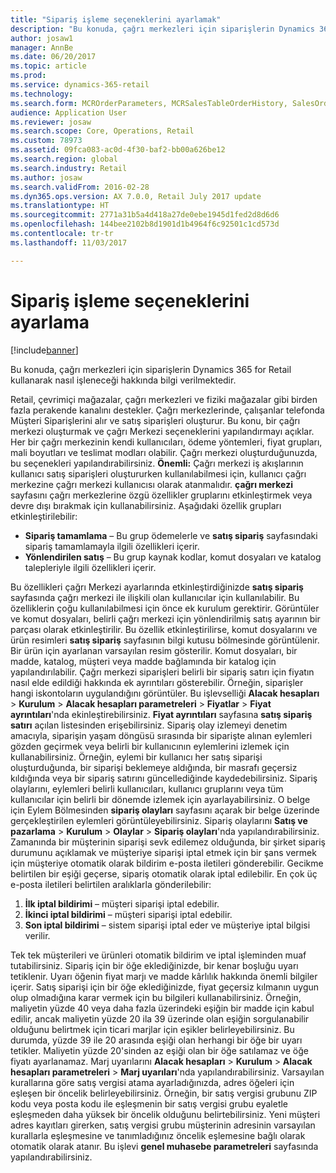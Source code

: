 ```yaml
---
title: "Sipariş işleme seçeneklerini ayarlamak"
description: "Bu konuda, çağrı merkezleri için siparişlerin Dynamics 365 for Retail kullanarak nasıl işleneceği hakkında bilgi verilmektedir."
author: josaw1
manager: AnnBe
ms.date: 06/20/2017
ms.topic: article
ms.prod: 
ms.service: dynamics-365-retail
ms.technology: 
ms.search.form: MCROrderParameters, MCRSalesTableOrderHistory, SalesOrderProcessingWorkspace
audience: Application User
ms.reviewer: josaw
ms.search.scope: Core, Operations, Retail
ms.custom: 78973
ms.assetid: 09fca083-ac0d-4f30-baf2-bb00a626be12
ms.search.region: global
ms.search.industry: Retail
ms.author: josaw
ms.search.validFrom: 2016-02-28
ms.dyn365.ops.version: AX 7.0.0, Retail July 2017 update
ms.translationtype: HT
ms.sourcegitcommit: 2771a31b5a4d418a27de0ebe1945d1fed2d8d6d6
ms.openlocfilehash: 144bee2102b8d1901d1b4964f6c92501c1cd573d
ms.contentlocale: tr-tr
ms.lasthandoff: 11/03/2017

---
```


# <a name="set-up-order-processing-options"></a>Sipariş işleme seçeneklerini ayarlama

[!include[banner](includes/banner.md)]


Bu konuda, çağrı merkezleri için siparişlerin Dynamics 365 for Retail kullanarak nasıl işleneceği hakkında bilgi verilmektedir. 

Retail, çevrimiçi mağazalar, çağrı merkezleri ve fiziki mağazalar gibi birden fazla perakende kanalını destekler. Çağrı merkezlerinde, çalışanlar telefonda Müşteri Siparişlerini alır ve satış siparişleri oluşturur. Bu konu, bir çağrı merkezi oluşturmak ve çağrı Merkezi seçeneklerini yapılandırmayı açıklar. Her bir çağrı merkezinin kendi kullanıcıları, ödeme yöntemleri, fiyat grupları, mali boyutları ve teslimat modları olabilir. Çağrı merkezi oluşturduğunuzda, bu seçenekleri yapılandırabilirsiniz. **Önemli:** Çağrı merkezi iş akışlarının kullanıcı satış siparişleri oluştururken kullanılabilmesi için, kullanıcı çağrı merkezine çağrı merkezi kullanıcısı olarak atanmalıdır. **çağrı merkezi** sayfasını çağrı merkezlerine özgü özellikler gruplarını etkinleştirmek veya devre dışı bırakmak için kullanabilirsiniz. Aşağıdaki özellik grupları etkinleştirilebilir:

-   **Sipariş tamamlama** – Bu grup ödemelerle ve **satış sipariş** sayfasındaki sipariş tamamlamayla ilgili özellikleri içerir.
-   **Yönlendirilen satış** – Bu grup kaynak kodlar, komut dosyaları ve katalog talepleriyle ilgili özellikleri içerir.

Bu özellikleri çağrı Merkezi ayarlarında etkinleştirdiğinizde **satış sipariş** sayfasında çağrı merkezi ile ilişkili olan kullanıcılar için kullanılabilir. Bu özelliklerin çoğu kullanılabilmesi için önce ek kurulum gerektirir. Görüntüler ve komut dosyaları, belirli çağrı merkezi için yönlendirilmiş satış ayarının bir parçası olarak etkinleştirilir. Bu özellik etkinleştirilirse, komut dosyalarını ve ürün resimleri **satış sipariş** sayfasının bilgi kutusu bölmesinde görüntülenir. Bir ürün için ayarlanan varsayılan resim gösterilir. Komut dosyaları, bir madde, katalog, müşteri veya madde bağlamında bir katalog için yapılandırılabilir. Çağrı merkezi siparişleri belirli bir sipariş satırı için fiyatın nasıl elde edildiği hakkında ek ayrıntıları gösterebilir. Örneğin, siparişler hangi iskontoların uygulandığını görüntüler. Bu işlevselliği **Alacak hesapları** &gt; **Kurulum** &gt; **Alacak hesapları parametreleri** &gt; **Fiyatlar** &gt; **Fiyat ayrıntıları**'nda ekinleştirebilirsiniz. **Fiyat ayrıntıları** sayfasına **satış sipariş satırı** açılan listesinden erişebilirsiniz. Sipariş olay izlemeyi denetim amacıyla, siparişin yaşam döngüsü sırasında bir siparişte alınan eylemleri gözden geçirmek veya belirli bir kullanıcının eylemlerini izlemek için kullanabilirsiniz. Örneğin, eylemi bir kullanıcı her satış siparişi oluşturduğunda, bir siparişi beklemeye aldığında, bir masrafı geçersiz kıldığında veya bir sipariş satırını güncellediğinde kaydedebilirsiniz. Sipariş olaylarını, eylemleri belirli kullanıcıları, kullanıcı gruplarını veya tüm kullanıcılar için belirli bir dönemde izlemek için ayarlayabilirsiniz. O belge için Eylem Bölmesinden **sipariş olayları** sayfasını açarak bir belge üzerinde gerçekleştirilen eylemleri görüntüleyebilirsiniz. Sipariş olaylarını **Satış ve pazarlama** &gt; **Kurulum** &gt; **Olaylar** &gt; **Sipariş olayları**'nda yapılandırabilirsiniz. Zamanında bir müşterinin siparişi sevk edilemez olduğunda, bir şirket sipariş durumunu açıklamak ve müşteriye siparişi iptal etmek için bir şans vermek için müşteriye otomatik olarak bildirim e-posta iletileri gönderebilir. Gecikme belirtilen bir eşiği geçerse, sipariş otomatik olarak iptal edilebilir. En çok üç e-posta iletileri belirtilen aralıklarla gönderilebilir:

1.  **İlk iptal bildirimi** – müşteri siparişi iptal edebilir.
2.  **İkinci iptal bildirimi** – müşteri siparişi iptal edebilir.
3.  **Son iptal bildirimi** – sistem siparişi iptal eder ve müşteriye iptal bilgisi verilir.

Tek tek müşterileri ve ürünleri otomatik bildirim ve iptal işleminden muaf tutabilirsiniz. Sipariş için bir öğe eklediğinizde, bir kenar boşluğu uyarı tetiklenir. Uyarı öğenin fiyat marjı ve madde kârlılık hakkında önemli bilgiler içerir. Satış siparişi için bir öğe eklediğinizde, fiyat geçersiz kılmanın uygun olup olmadığına karar vermek için bu bilgileri kullanabilirsiniz. Örneğin, maliyetin yüzde 40 veya daha fazla üzerindeki eşiğin bir madde için kabul edilir, ancak maliyetin yüzde 20 ila 39 üzerinde olan eşiğin sorgulanabilir olduğunu belirtmek için ticari marjlar için eşikler belirleyebilirsiniz. Bu durumda, yüzde 39 ile 20 arasında eşiği olan herhangi bir öğe bir uyarı tetikler. Maliyetin yüzde 20'sinden az eşiği olan bir öğe satılamaz ve öğe fiyatı ayarlanamaz. Marj uyarılarını **Alacak hesapları** &gt; **Kurulum** &gt; **Alacak hesapları parametreleri** &gt; **Marj uyarıları**'nda yapılandırabilirsiniz. Varsayılan kurallarına göre satış vergisi atama ayarladığınızda, adres öğeleri için eşleşen bir öncelik belirleyebilirsiniz. Örneğin, bir satış vergisi grubunu ZIP kodu veya posta kodu ile eşleşmenin bir satış vergisi grubu eyaletle eşleşmeden daha yüksek bir öncelik olduğunu belirtebilirsiniz. Yeni müşteri adres kayıtları girerken, satış vergisi grubu müşterinin adresinin varsayılan kurallarla eşleşmesine ve tanımladığınız öncelik eşlemesine bağlı olarak otomatik olarak atanır. Bu işlevi **genel muhasebe parametreleri** sayfasında yapılandırabilirsiniz.





